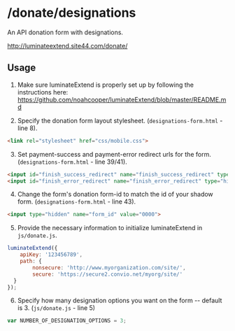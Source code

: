 /donate/designations
====================
An API donation form with designations.

http://luminateextend.site44.com/donate/

## Usage

1. Make sure luminateExtend is properly set up by following the instructions here:
https://github.com/noahcooper/luminateExtend/blob/master/README.md

2. Specify the donation form layout stylesheet. (`designations-form.html` - line 8).
```html
<link rel="stylesheet" href="css/mobile.css">
```

3. Set payment-success and payment-error redirect urls for the form. (`designations-form.html` - line 39/41).
```html
<input id="finish_success_redirect" name="finish_success_redirect" type="hidden" value="http://www.mysite.com/designations/payment-success.html" />
<input id="finish_error_redirect" name="finish_error_redirect" type="hidden" value="http://www.mysite.com/designations/payment-error.html" />
```

4. Change the form's donation form-id to match the id of your shadow form. (`designations-form.html` - line 43).
```html
<input type="hidden" name="form_id" value="0000">
```

5. Provide the necessary information to initialize luminateExtend in `js/donate.js`.
```javascript
luminateExtend({
    apiKey: '123456789', 
    path: {
        nonsecure: 'http://www.myorganization.com/site/', 
        secure: 'https://secure2.convio.net/myorg/site/'
  }
});
```

6. Specify how many designation options you want on the form -- default is 3. (`js/donate.js` - line 5)
```javascript
var NUMBER_OF_DESIGNATION_OPTIONS = 3;
```
